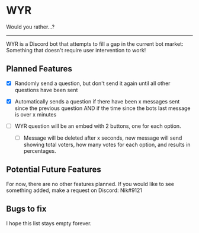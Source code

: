 # WYR

Would you rather...?

---

WYR is a Discord bot that attempts to fill a gap in the current
bot market: Something that doesn't require user intervention to work!

## Planned Features

- [x] Randomly send a question, but don't send it again
until all other questions have been sent


- [x] Automatically sends a question if there have been x messages sent since the previous question
AND if the time since the bots last message is over x minutes


- [ ] WYR question will be an embed with 2 buttons, one for each option.

  - [ ] Message will be deleted after x seconds, new message will send showing
  total voters, how many votes for each option, and results in percentages.

    
## Potential Future Features

For now, there are no other features planned.
If you would like to see something added, make a request on Discord: Nik#9121


## Bugs to fix

I hope this list stays empty forever.